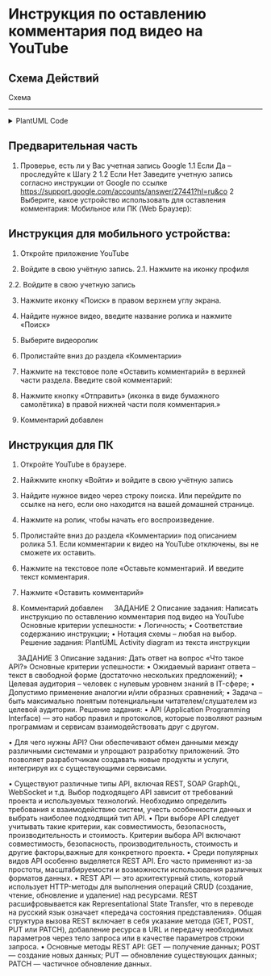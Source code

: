 # Инструкция по оставлению комментария под видео на YouTube

## Cхема Действий

<description> 
  <summary>Схема</summary>  
</description>

-------

<details>
  <summary>PlantUML Code</summary>
  
  ```
  @startuml
'https://plantuml.com/en/activity-diagram-beta'

start

:Проверьте наличие учетной записи Google;
label 01
if (Запись есть?) then (ДА)


else (НЕТ)
    :Заведите учетную запись;
note left
    По инструкции от Google:
    https://support.google.com
    /accounts/answer/27441
end note

endif

:Выберите, какое устройство
 использовать для 
 оставления комментария;

note right
 Мобильное или ПК (Web Браузер);
end note

switch (Какое у вас устройство?)

case (Мобильное)
    :Откройте приложение YouTube;
    :Войдите в свою учётную запись;
    :Нажмите иконку "Поиск" 
     в правом верхнем углу экрана;
    :Найдите нужное видео,
     введите название ролика
     И нажмите "Поиск";
    :Выберите видеоролик 
     и пролистайте вниз 
     до раздела "Комментарии";
    :Нажмите на текстовое поле
     "Оставить комментарий"
     в верхней части раздела;
    :Введите свой комментарий;
    :Нажмите кнопку "Отправить" 
     в правой нижней части 
     поля комментария;
    :Комментарий добавлен;
end
case (ПК (Web браузер))
    :Откройте сайт YouTube;
    :Найжмите кнопку «Войти» 
     и войдите в свою учётную запись;
    :Найдите нужное видео 
     через строку поиска.
     Или перейдите по ссылке на него, 
     если оно находится 
     на вашей домашней странице;
    :Нажмите на ролик, 
     чтобы начать его воспроизведение;
    :Пролистайте вниз
     до раздела «Комментарии»
     под описанием ролика;
    note left
     Если комментарии к видео 
     на YouTube отключены, 
     вы не сможете их оставить. 
    end note
    :Нажмите на текстовое поле 
     «Оставьте комментарий.
     И введите текст комментария;
    :Нажмите кнопку "Оставить комментарий";
    :Комментарий добавлен;
end
endswitch
  @enduml

  ```

</details>



## Предварительная часть

1.	Проверье, есть ли у Вас учетная запись Google
1.1	Если Да – проследуйте к Шагу 2
1.2 Если Нет Заведите учетную запись согласно инструкции от Google по ссылке
https://support.google.com/accounts/answer/27441?hl=ru&co
2 Выберите, какое устройство использовать для оставления комментария:
Мобильное или ПК (Web Браузер):

## Инструкция для мобильного устройства:

1.	Откройте приложение YouTube 
 
2.	Войдите в свою учётную запись.
2.1.	Нажмите на иконку профиля
 
2.2.	Войдите в свою учетную запись
 
3.	Нажмите иконку «Поиск» в правом верхнем углу экрана.
 
4.	Найдите нужное видео, введите название ролика и нажмите «Поиск» 
 
5.	Выберите видеоролик
 
6.	Пролистайте вниз до раздела «Комментарии»
 
7.	Нажмите на текстовое поле «Оставить комментарий» в верхней части раздела.
Введите свой комментарий:
 
8.	Нажмите кнопку «Отправить» (иконка в виде бумажного самолётика) в правой нижней части поля комментария.»
 
9.	Комментарий добавлен
 
## Инструкция для ПК
1.	Откройте YouTube в браузере.
 
2.	Найжмите кнопку «Войти» и войдите в свою учётную запись
 
3.	Найдите нужное видео через строку поиска.
Или перейдите по ссылке на него, если оно находится на вашей домашней странице.
 
4.	Нажмите на ролик, чтобы начать его воспроизведение.
 
5.	Пролистайте вниз до раздела «Комментарии» под описанием ролика 
5.1.	Если комментарии к видео на YouTube отключены, вы не сможете их оставить. 
 
6.	Нажмите на текстовое поле «Оставьте комментарий.
И введите текст комментария.
 
7.	Нажмите «Оставить комментарий»
  
8.	Комментарий добавлен
 
ЗАДАНИЕ 2
Описание задания:
Написать инструкцию по оставлению комментария под видео на YouTube
Основные критерии успешности:
•	Логичность;
•	Соответствие содержанию инструкции;
•	Нотация схемы – любая на выбор.
Решение задания:
PlantUML Activity diagram из текста инструкции
 
 
ЗАДАНИЕ 3 
Описание задания:
Дать ответ на вопрос «Что такое API?»
Основные критерии успешности:
•	Ожидаемый вариант ответа – текст в свободной форме (достаточно нескольких предложений);
•	Целевая аудитория – человек с нулевым уровнем знаний в IT-сфере;
•	Допустимо применение аналогии и/или образных сравнений;
•	Задача – быть максимально понятым потенциальным читателем/слушателем из целевой аудитории.
Решение задания:
•	API (Application Programming Interface) — это набор правил и протоколов, которые позволяют разным программам и сервисам взаимодействовать друг с другом.

•	Для чего нужны API?
Они обеспечивают обмен данными между различными системами и упрощают разработку приложений. Это позволяет разработчикам создавать новые продукты и услуги, интегрируя их с существующими сервисами.
 
•	Существуют различные типы API, включая REST, SOAP GraphQL, WebSocket и т.д.
Выбор подходящего API зависит от требований проекта и используемых технологий. 
Необходимо определить требования к взаимодействию систем, учесть особенности данных и выбрать наиболее подходящий тип API.
•	При выборе API следует учитывать такие критерии, как совместимость, безопасность, производительность и стоимость.
Критерии выбора API включают совместимость, безопасность, производительность, стоимость и другие факторы,важные для конкретного проекта.
•	Среди популярных видов API особенно выделяется REST API. Его часто применяют из-за простоты, масштабируемости и возможности использования различных форматов данных.
•	REST API — это архитектурный стиль, который использует HTTP-методы для выполнения операций CRUD (создание, чтение, обновление и удаление) над ресурсами.
REST расшифровывается как Representational State Transfer, что в переводе на русский язык означает «передача состояния представления».
Общая структура вызова REST включает в себя указание метода (GET, POST, PUT или PATCH), добавление ресурса в URL и передачу необходимых параметров через тело запроса или в качестве параметров строки запроса.
•	Основные методы REST API:
    GET — получение данных;
    POST — создание новых данных;
    PUT — обновление существующих данных;
    PATCH — частичное обновление данных.
